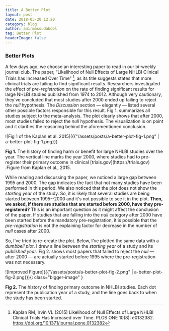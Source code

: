 ```yaml
---
title: A Better Plot
layout: post
date: 2018-05-20 12:20
category: blog
author: amirmasoudabdol
tag: Better Plot
headerImage: false
---
```


### Better Plots

A few days ago, we choose an interesting paper to read in our bi-weekly journal club. The paper, “Likelihood of Null Effects of Large NHLBI Clinical Trials has Increased Over Time” [^1], as its title suggests states that more clinical trials are failing to find significant results. Researchers investigated the effect of *pre-registration* on the rate of finding significant results for large NHLBI studies published from 1974 to 2012. Although very cautionary, they’ve concluded that most studies after 2000 ended up failing to reject the *null* hypothesis. The *Discussion* section — elegantly — listed several other possible factors responsible for this result. Fig 1. summarizes all studies subject to the meta-analysis. The plot clearly shows that after 2000, most studies failed to reject the *null* hypothesis. The visualization is on point and it clarifies the reasoning behind the aforementioned conclusion. 

![Fig 1 of the Kaplan et al. 2015]({{"/assets/posts/a-better-plot-fig-1.png" | a-better-plot-fig-1.png}})
<figcaption class="caption"><b>Fig 1.</b> The history of finding harm or benefit for large NHLBI studies over the year. The vertical line marks the year 2000, where studies had to pre-register their primary outcome in clinical [trials.gov](https://trials.gov) .Figure from Kaplan et al., 2015.</figcaption>

While reading and discussing the paper, we noticed a large gap between 1995 and 2000. The gap indicates the fact that not many studies have been performed in this period. We also noticed that the plot does not show the *starting year* of the study. So, it is likely that several studies are being started between 1995--2000 and it's not possible to see it in the plot. **Then, we asked, if there are studies that are started before 2000, have they pre-registered?** This is an important question as it might affect the conclusion of the paper. If studies that are falling into the *null* category after 2000 have been started before the mandatory pre-registration, it is possible that the *pre-registration* is not the explaining factor for decrease in the number of *null* cases after 2000. 

So, I’ve tried to re-create the plot. Below, I’ve plotted the same data with a *dumbbell plot*. I drew a line between the *starting year* of a study and its *published year*. Fig 2. shows most papers that failed to reject the *null* — after 2000 — are actually started before 1995 where the pre-registration was not necessary.

![Improved Figure]({{"/assets/posts/a-better-plot-fig-2.png" | a-better-plot-fig-2.png}}){: class="bigger-image" }
<figcaption class="caption"><b>Fig 2.</b> The history of finding primary outcome in NHLBI studies. Each dot represent the publication year of a study, and the line goes back to when the study has been started.</figcaption>


[^1]: Kaplan RM, Irvin VL (2015) Likelihood of Null Effects of Large NHLBI Clinical Trials Has Increased over Time. PLOS ONE 10(8): e0132382. https://doi.org/10.1371/journal.pone.0132382